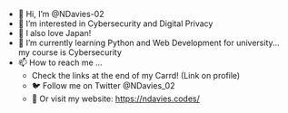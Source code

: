 - 👋 Hi, I’m @NDavies-02
- 👀 I’m interested in Cybersecurity and Digital Privacy
- 🎌 I also love Japan!
- 🌱 I’m currently learning Python and Web Development for university... my course is Cybersecurity
- 📫 How to reach me ... 
   - Check the links at the end of my Carrd! (Link on profile)
   - 🐦 Follow me on Twitter @NDavies_02
   - 📎  Or visit my website: https://ndavies.codes/
